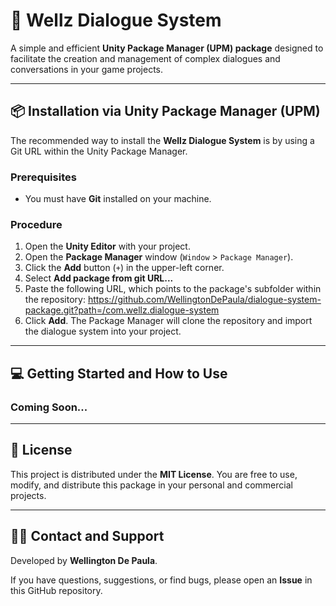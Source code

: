 # 🚀 Wellz Dialogue System

A simple and efficient **Unity Package Manager (UPM) package** designed to facilitate the creation and management of complex dialogues and conversations in your game projects.

---

## 📦 Installation via Unity Package Manager (UPM)

The recommended way to install the **Wellz Dialogue System** is by using a Git URL within the Unity Package Manager.

### Prerequisites
* You must have **Git** installed on your machine.

### Procedure
1.  Open the **Unity Editor** with your project.
2.  Open the **Package Manager** window (`Window` > `Package Manager`).
3.  Click the **Add** button (`+`) in the upper-left corner.
4.  Select **Add package from git URL...**
5.  Paste the following URL, which points to the package's subfolder within the repository:
https://github.com/WellingtonDePaula/dialogue-system-package.git?path=/com.wellz.dialogue-system
6.  Click **Add**. The Package Manager will clone the repository and import the dialogue system into your project.

---

## 💻 Getting Started and How to Use

### Coming Soon...

---

## 📄 License

This project is distributed under the **MIT License**. You are free to use, modify, and distribute this package in your personal and commercial projects.

---

## 👨‍💻 Contact and Support

Developed by **Wellington De Paula**.

If you have questions, suggestions, or find bugs, please open an **Issue** in this GitHub repository.
